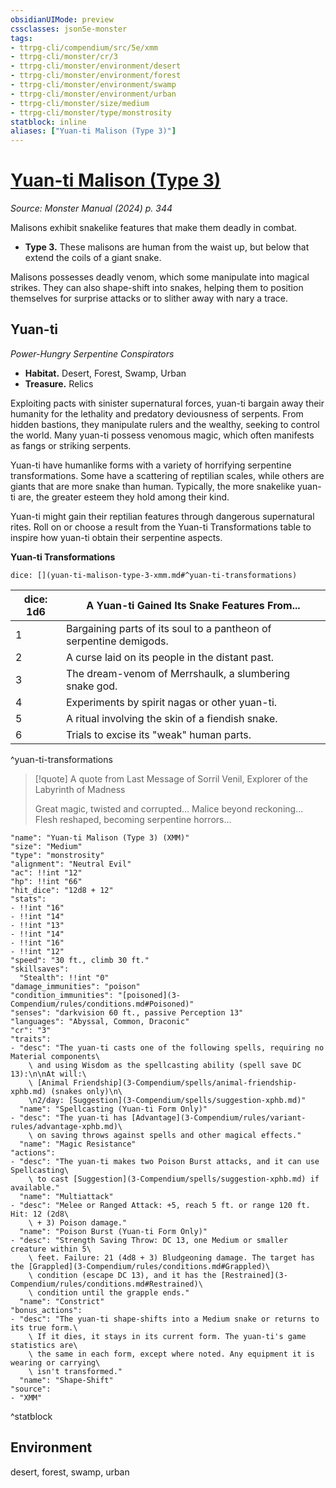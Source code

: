 ```yaml
---
obsidianUIMode: preview
cssclasses: json5e-monster
tags:
- ttrpg-cli/compendium/src/5e/xmm
- ttrpg-cli/monster/cr/3
- ttrpg-cli/monster/environment/desert
- ttrpg-cli/monster/environment/forest
- ttrpg-cli/monster/environment/swamp
- ttrpg-cli/monster/environment/urban
- ttrpg-cli/monster/size/medium
- ttrpg-cli/monster/type/monstrosity
statblock: inline
aliases: ["Yuan-ti Malison (Type 3)"]
---
```

# [Yuan-ti Malison (Type 3)](3-Compendium\bestiary\monstrosity/yuan-ti-malison-type-3-xmm.md)
*Source: Monster Manual (2024) p. 344*  

Malisons exhibit snakelike features that make them deadly in combat.

- **Type 3.** These malisons are human from the waist up, but below that extend the coils of a giant snake.  

Malisons possesses deadly venom, which some manipulate into magical strikes. They can also shape-shift into snakes, helping them to position themselves for surprise attacks or to slither away with nary a trace.

## Yuan-ti

*Power-Hungry Serpentine Conspirators*

- **Habitat.** Desert, Forest, Swamp, Urban  
- **Treasure.** Relics  

Exploiting pacts with sinister supernatural forces, yuan-ti bargain away their humanity for the lethality and predatory deviousness of serpents. From hidden bastions, they manipulate rulers and the wealthy, seeking to control the world. Many yuan-ti possess venomous magic, which often manifests as fangs or striking serpents.

Yuan-ti have humanlike forms with a variety of horrifying serpentine transformations. Some have a scattering of reptilian scales, while others are giants that are more snake than human. Typically, the more snakelike yuan-ti are, the greater esteem they hold among their kind.

Yuan-ti might gain their reptilian features through dangerous supernatural rites. Roll on or choose a result from the Yuan-ti Transformations table to inspire how yuan-ti obtain their serpentine aspects.

**Yuan-ti Transformations**

`dice: [](yuan-ti-malison-type-3-xmm.md#^yuan-ti-transformations)`

| dice: 1d6 | A Yuan-ti Gained Its Snake Features From... |
|-----------|---------------------------------------------|
| 1 | Bargaining parts of its soul to a pantheon of serpentine demigods. |
| 2 | A curse laid on its people in the distant past. |
| 3 | The dream-venom of Merrshaulk, a slumbering snake god. |
| 4 | Experiments by spirit nagas or other yuan-ti. |
| 5 | A ritual involving the skin of a fiendish snake. |
| 6 | Trials to excise its "weak" human parts. |
^yuan-ti-transformations

> [!quote] A quote from Last Message of Sorril Venil, Explorer of the Labyrinth of Madness  
> 
> Great magic, twisted and corrupted... Malice beyond reckoning... Flesh reshaped, becoming serpentine horrors...


```statblock
"name": "Yuan-ti Malison (Type 3) (XMM)"
"size": "Medium"
"type": "monstrosity"
"alignment": "Neutral Evil"
"ac": !!int "12"
"hp": !!int "66"
"hit_dice": "12d8 + 12"
"stats":
- !!int "16"
- !!int "14"
- !!int "13"
- !!int "14"
- !!int "16"
- !!int "12"
"speed": "30 ft., climb 30 ft."
"skillsaves":
  "Stealth": !!int "0"
"damage_immunities": "poison"
"condition_immunities": "[poisoned](3-Compendium/rules/conditions.md#Poisoned)"
"senses": "darkvision 60 ft., passive Perception 13"
"languages": "Abyssal, Common, Draconic"
"cr": "3"
"traits":
- "desc": "The yuan-ti casts one of the following spells, requiring no Material components\
    \ and using Wisdom as the spellcasting ability (spell save DC 13):\n\nAt will:\
    \ [Animal Friendship](3-Compendium/spells/animal-friendship-xphb.md) (snakes only)\n\
    \n2/day: [Suggestion](3-Compendium/spells/suggestion-xphb.md)"
  "name": "Spellcasting (Yuan-ti Form Only)"
- "desc": "The yuan-ti has [Advantage](3-Compendium/rules/variant-rules/advantage-xphb.md)\
    \ on saving throws against spells and other magical effects."
  "name": "Magic Resistance"
"actions":
- "desc": "The yuan-ti makes two Poison Burst attacks, and it can use Spellcasting\
    \ to cast [Suggestion](3-Compendium/spells/suggestion-xphb.md) if available."
  "name": "Multiattack"
- "desc": "Melee or Ranged Attack: +5, reach 5 ft. or range 120 ft. Hit: 12 (2d8\
    \ + 3) Poison damage."
  "name": "Poison Burst (Yuan-ti Form Only)"
- "desc": "Strength Saving Throw: DC 13, one Medium or smaller creature within 5\
    \ feet. Failure: 21 (4d8 + 3) Bludgeoning damage. The target has the [Grappled](3-Compendium/rules/conditions.md#Grappled)\
    \ condition (escape DC 13), and it has the [Restrained](3-Compendium/rules/conditions.md#Restrained)\
    \ condition until the grapple ends."
  "name": "Constrict"
"bonus_actions":
- "desc": "The yuan-ti shape-shifts into a Medium snake or returns to its true form.\
    \ If it dies, it stays in its current form. The yuan-ti's game statistics are\
    \ the same in each form, except where noted. Any equipment it is wearing or carrying\
    \ isn't transformed."
  "name": "Shape-Shift"
"source":
- "XMM"
```
^statblock

## Environment

desert, forest, swamp, urban
